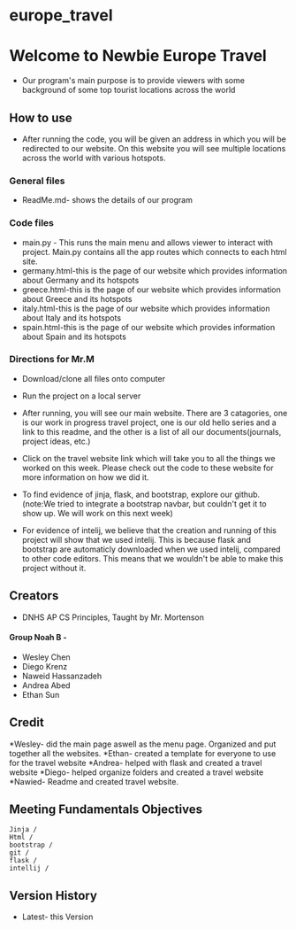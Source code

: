 # europe_travel
# Welcome to Newbie Europe Travel

* Our program's main purpose is to provide viewers with some background of some top tourist locations across the world

## How to use

* After running the code, you will be given an address in which you will be redirected to our website. On this website you will see multiple locations across the world with various hotspots.

### General files

* ReadMe.md- shows the details of our program

### Code files

* main.py - This runs the main menu and allows viewer to interact with project. Main.py contains all the app routes which connects to each html site.
* germany.html-this is the page of our website which provides information about Germany and its hotspots
* greece.html-this is the page of our website which provides information about Greece and its hotspots
* italy.html-this is the page of our website which provides information about Italy and its hotspots
* spain.html-this is the page of our website which provides information about Spain and its hotspots


### Directions for Mr.M
* Download/clone all files onto computer

* Run the project on a local server

* After running, you will see our main website. There are 3 catagories, one is our work in progress travel project, one is our old hello series and a link to this readme, and the other is a list of all our documents(journals, project ideas, etc.)

* Click on the travel website link which will take you to all the things we worked on this week. Please check out the code to these website for more information on how we did it.

* To find evidence of jinja, flask, and bootstrap, explore our github. (note:We tried to integrate a bootstrap navbar, but couldn't get it to show up. We will work on this next week)

* For evidence of intelij, we believe that the creation and running of this project will show that we used intelij. This is because flask and bootstrap are automaticly downloaded when we used intelij, compared to other code editors. This means that we wouldn't be able to make this project without it.
## Creators
* DNHS AP CS Principles, Taught by Mr. Mortenson

#### Group Noah B -

* Wesley Chen
* Diego Krenz
* Naweid Hassanzadeh
* Andrea Abed
* Ethan Sun
## Credit
*Wesley- did the main page aswell as the menu page. Organized and put together all the websites.
*Ethan- created a template for everyone to use for the travel website
*Andrea- helped with flask and created a travel website
*Diego- helped organize folders and created a travel website
*Nawied- Readme and created travel website.
## Meeting Fundamentals Objectives
```
Jinja /
Html /
bootstrap /
git /
flask /
intellij /
```
## Version History
* Latest- this Version
